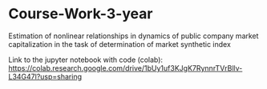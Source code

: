 # Course-Work-3-year
Estimation of nonlinear relationships in dynamics of public company market capitalization in the task of determination of market synthetic index


Link to the jupyter notebook with code (colab): https://colab.research.google.com/drive/1bUy1uf3KJgK7RynnrTVrBllv-L34G47l?usp=sharing
